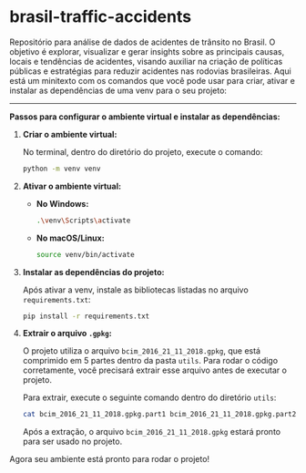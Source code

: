 # brasil-traffic-accidents
Repositório para análise de dados de acidentes de trânsito no Brasil. O objetivo é explorar, visualizar e gerar insights sobre as principais causas, locais e tendências de acidentes, visando auxiliar na criação de políticas públicas e estratégias para reduzir acidentes nas rodovias brasileiras.
Aqui está um minitexto com os comandos que você pode usar para criar, ativar e instalar as dependências de uma venv para o seu projeto:

---

**Passos para configurar o ambiente virtual e instalar as dependências:**

1. **Criar o ambiente virtual:**

   No terminal, dentro do diretório do projeto, execute o comando:

   ```bash
   python -m venv venv
   ```

2. **Ativar o ambiente virtual:**

   - **No Windows:**

     ```bash
     .\venv\Scripts\activate
     ```

   - **No macOS/Linux:**

     ```bash
     source venv/bin/activate
     ```

3. **Instalar as dependências do projeto:**

   Após ativar a venv, instale as bibliotecas listadas no arquivo `requirements.txt`:

   ```bash
   pip install -r requirements.txt
   ```

4. **Extrair o arquivo `.gpkg`:**

   O projeto utiliza o arquivo `bcim_2016_21_11_2018.gpkg`, que está comprimido em 5 partes dentro da pasta `utils`. Para rodar o código corretamente, você precisará extrair esse arquivo antes de executar o projeto.

   Para extrair, execute o seguinte comando dentro do diretório `utils`:

   ```bash
   cat bcim_2016_21_11_2018.gpkg.part1 bcim_2016_21_11_2018.gpkg.part2 bcim_2016_21_11_2018.gpkg.part3 bcim_2016_21_11_2018.gpkg.part4 bcim_2016_21_11_2018.gpkg.part5 > bcim_2016_21_11_2018.gpkg
   ```

   Após a extração, o arquivo `bcim_2016_21_11_2018.gpkg` estará pronto para ser usado no projeto.

Agora seu ambiente está pronto para rodar o projeto!
